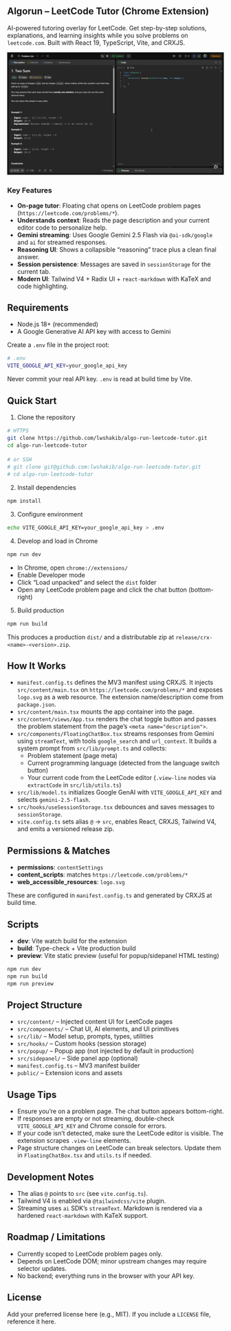 ## Algorun – LeetCode Tutor (Chrome Extension)

AI-powered tutoring overlay for LeetCode. Get step-by-step solutions, explanations, and learning insights while you solve problems on `leetcode.com`. Built with React 19, TypeScript, Vite, and CRXJS.

![Demo](public/demo.gif)

### Key Features

- **On-page tutor**: Floating chat opens on LeetCode problem pages (`https://leetcode.com/problems/*`).
- **Understands context**: Reads the page description and your current editor code to personalize help.
- **Gemini streaming**: Uses Google Gemini 2.5 Flash via `@ai-sdk/google` and `ai` for streamed responses.
- **Reasoning UI**: Shows a collapsible “reasoning” trace plus a clean final answer.
- **Session persistence**: Messages are saved in `sessionStorage` for the current tab.
- **Modern UI**: Tailwind V4 + Radix UI + `react-markdown` with KaTeX and code highlighting.

## Requirements

- Node.js 18+ (recommended)
- A Google Generative AI API key with access to Gemini

Create a `.env` file in the project root:

```bash
# .env
VITE_GOOGLE_API_KEY=your_google_api_key
```

Never commit your real API key. `.env` is read at build time by Vite.

## Quick Start

1. Clone the repository

```bash
# HTTPS
git clone https://github.com/lwshakib/algo-run-leetcode-tutor.git
cd algo-run-leetcode-tutor

# or SSH
# git clone git@github.com:lwshakib/algo-run-leetcode-tutor.git
# cd algo-run-leetcode-tutor
```

2. Install dependencies

```bash
npm install
```

3. Configure environment

```bash
echo VITE_GOOGLE_API_KEY=your_google_api_key > .env
```

4. Develop and load in Chrome

```bash
npm run dev
```

- In Chrome, open `chrome://extensions/`
- Enable Developer mode
- Click “Load unpacked” and select the `dist` folder
- Open any LeetCode problem page and click the chat button (bottom-right)

5. Build production

```bash
npm run build
```

This produces a production `dist/` and a distributable zip at `release/crx-<name>-<version>.zip`.

## How It Works

- `manifest.config.ts` defines the MV3 manifest using CRXJS. It injects `src/content/main.tsx` on `https://leetcode.com/problems/*` and exposes `logo.svg` as a web resource. The extension name/description come from `package.json`.
- `src/content/main.tsx` mounts the app container into the page.
- `src/content/views/App.tsx` renders the chat toggle button and passes the problem statement from the page’s `<meta name="description">`.
- `src/components/FloatingChatBox.tsx` streams responses from Gemini using `streamText`, with tools `google_search` and `url_context`. It builds a system prompt from `src/lib/prompt.ts` and collects:
  - Problem statement (page meta)
  - Current programming language (detected from the language switch button)
  - Your current code from the LeetCode editor (`.view-line` nodes via `extractCode` in `src/lib/utils.ts`)
- `src/lib/model.ts` initializes Google GenAI with `VITE_GOOGLE_API_KEY` and selects `gemini-2.5-flash`.
- `src/hooks/useSessionStorage.tsx` debounces and saves messages to `sessionStorage`.
- `vite.config.ts` sets alias `@` → `src`, enables React, CRXJS, Tailwind V4, and emits a versioned release zip.

## Permissions & Matches

- **permissions**: `contentSettings`
- **content_scripts**: matches `https://leetcode.com/problems/*`
- **web_accessible_resources**: `logo.svg`

These are configured in `manifest.config.ts` and generated by CRXJS at build time.

## Scripts

- **dev**: Vite watch build for the extension
- **build**: Type-check + Vite production build
- **preview**: Vite static preview (useful for popup/sidepanel HTML testing)

```bash
npm run dev
npm run build
npm run preview
```

## Project Structure

- `src/content/` – Injected content UI for LeetCode pages
- `src/components/` – Chat UI, AI elements, and UI primitives
- `src/lib/` – Model setup, prompts, types, utilities
- `src/hooks/` – Custom hooks (session storage)
- `src/popup/` – Popup app (not injected by default in production)
- `src/sidepanel/` – Side panel app (optional)
- `manifest.config.ts` – MV3 manifest builder
- `public/` – Extension icons and assets

## Usage Tips

- Ensure you’re on a problem page. The chat button appears bottom-right.
- If responses are empty or not streaming, double-check `VITE_GOOGLE_API_KEY` and Chrome console for errors.
- If your code isn’t detected, make sure the LeetCode editor is visible. The extension scrapes `.view-line` elements.
- Page structure changes on LeetCode can break selectors. Update them in `FloatingChatBox.tsx` and `utils.ts` if needed.

## Development Notes

- The alias `@` points to `src` (see `vite.config.ts`).
- Tailwind V4 is enabled via `@tailwindcss/vite` plugin.
- Streaming uses `ai` SDK’s `streamText`. Markdown is rendered via a hardened `react-markdown` with KaTeX support.

## Roadmap / Limitations

- Currently scoped to LeetCode problem pages only.
- Depends on LeetCode DOM; minor upstream changes may require selector updates.
- No backend; everything runs in the browser with your API key.

## License

Add your preferred license here (e.g., MIT). If you include a `LICENSE` file, reference it here.
